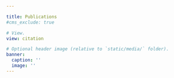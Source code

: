 ```yaml
---

title: Publications
#cms_exclude: true

# View.
view: citation

# Optional header image (relative to `static/media/` folder).
banner:
  caption: ''
  image: ''
---
```

